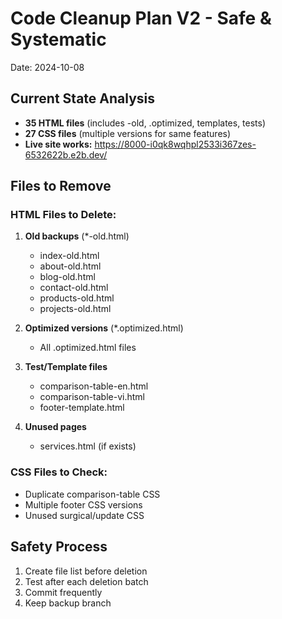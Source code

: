 # Code Cleanup Plan V2 - Safe & Systematic
Date: 2024-10-08

## Current State Analysis
- **35 HTML files** (includes -old, .optimized, templates, tests)  
- **27 CSS files** (multiple versions for same features)
- **Live site works:** https://8000-i0qk8wqhpl2533i367zes-6532622b.e2b.dev/

## Files to Remove

### HTML Files to Delete:
1. **Old backups** (*-old.html)
   - index-old.html
   - about-old.html
   - blog-old.html
   - contact-old.html
   - products-old.html
   - projects-old.html
   
2. **Optimized versions** (*.optimized.html)
   - All .optimized.html files
   
3. **Test/Template files**
   - comparison-table-en.html
   - comparison-table-vi.html
   - footer-template.html
   
4. **Unused pages**
   - services.html (if exists)

### CSS Files to Check:
- Duplicate comparison-table CSS
- Multiple footer CSS versions
- Unused surgical/update CSS

## Safety Process
1. Create file list before deletion
2. Test after each deletion batch
3. Commit frequently
4. Keep backup branch